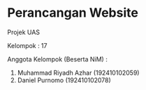 # Perancangan Website
Projek UAS

Kelompok : 17

Anggota Kelompok (Beserta NiM) :

  1. Muhammad Riyadh Azhar (192410102059)
  2. Daniel Purnomo (192410102078)
